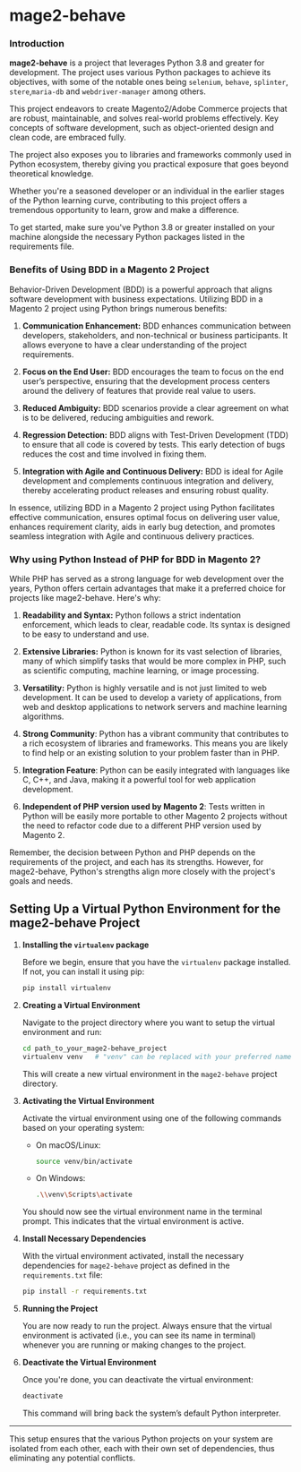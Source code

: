 # mage2-behave

### Introduction

**mage2-behave** is a project that leverages Python 3.8 and greater for development. The project uses various Python packages to achieve its objectives, with some of the notable ones being `selenium`, `behave`, `splinter`, `stere`,`maria-db` and `webdriver-manager` among others.

This project endeavors to create Magento2/Adobe Commerce projects that are robust, maintainable, and solves real-world problems effectively. Key concepts of software development, such as object-oriented design and clean code, are embraced fully.

The project also exposes you to libraries and frameworks commonly used in Python ecosystem, thereby giving you practical exposure that goes beyond theoretical knowledge.

Whether you're a seasoned developer or an individual in the earlier stages of the Python learning curve, contributing to this project offers a tremendous opportunity to learn, grow and make a difference. 

To get started, make sure you've Python 3.8 or greater installed on your machine alongside the necessary Python packages listed in the requirements file.


### Benefits of Using BDD in a Magento 2 Project

Behavior-Driven Development (BDD) is a powerful approach that aligns software development with business expectations. Utilizing BDD in a Magento 2 project using Python brings numerous benefits:

1. **Communication Enhancement:** BDD enhances communication between developers, stakeholders, and non-technical or business participants. It allows everyone to have a clear understanding of the project requirements.

2. **Focus on the End User:** BDD encourages the team to focus on the end user’s perspective, ensuring that the development process centers around the delivery of features that provide real value to users.

3. **Reduced Ambiguity:** BDD scenarios provide a clear agreement on what is to be delivered, reducing ambiguities and rework.

4. **Regression Detection:** BDD aligns with Test-Driven Development (TDD) to ensure that all code is covered by tests. This early detection of bugs reduces the cost and time involved in fixing them.

5. **Integration with Agile and Continuous Delivery:** BDD is ideal for Agile development and complements continuous integration and delivery, thereby accelerating product releases and ensuring robust quality.

In essence, utilizing BDD in a Magento 2 project using Python facilitates effective communication, ensures optimal focus on delivering user value, enhances requirement clarity, aids in early bug detection, and promotes seamless integration with Agile and continuous delivery practices.

### Why using Python Instead of PHP for BDD in Magento 2?

While PHP has served as a strong language for web development over the years, Python offers certain advantages that make it a preferred choice for projects like mage2-behave. Here's why:

1. **Readability and Syntax:** Python follows a strict indentation enforcement, which leads to clear, readable code. Its syntax is designed to be easy to understand and use.

2. **Extensive Libraries:** Python is known for its vast selection of libraries, many of which simplify tasks that would be more complex in PHP, such as scientific computing, machine learning, or image processing.

3. **Versatility:** Python is highly versatile and is not just limited to web development. It can be used to develop a variety of applications, from web and desktop applications to network servers and machine learning algorithms.

4. **Strong Community**: Python has a vibrant community that contributes to a rich ecosystem of libraries and frameworks. This means you are likely to find help or an existing solution to your problem faster than in PHP.

5. **Integration Feature**: Python can be easily integrated with languages like C, C++, and Java, making it a powerful tool for web application development.

6. **Independent of PHP version used by Magento 2**: Tests written in Python will be easily more portable to other Magento 2 projects without the need to refactor code due to a different PHP version used by Magento 2.

Remember, the decision between Python and PHP depends on the requirements of the project, and each has its strengths. However, for mage2-behave, Python's strengths align more closely with the project's goals and needs.

## Setting Up a Virtual Python Environment for the mage2-behave Project

1. **Installing the `virtualenv` package**

    Before we begin, ensure that you have the `virtualenv` package installed. If not, you can install it using pip:

    ```bash
    pip install virtualenv
    ```

2. **Creating a Virtual Environment**

    Navigate to the project directory where you want to setup the virtual environment and run:

    ```bash
    cd path_to_your_mage2-behave_project
    virtualenv venv   # "venv" can be replaced with your preferred name
    ```

    This will create a new virtual environment in the `mage2-behave` project directory.

3. **Activating the Virtual Environment**

    Activate the virtual environment using one of the following commands based on your operating system:

    - On macOS/Linux:

        ```bash
        source venv/bin/activate
        ```

    - On Windows:

        ```bash
        .\\venv\Scripts\activate
        ```

    You should now see the virtual environment name in the terminal prompt. This indicates that the virtual environment is active.

4. **Install Necessary Dependencies**

    With the virtual environment activated, install the necessary dependencies for `mage2-behave` project as defined in the `requirements.txt` file:

    ```bash
    pip install -r requirements.txt
    ```

5. **Running the Project**

    You are now ready to run the project. Always ensure that the virtual environment is activated (i.e., you can see its name in terminal) whenever you are running or making changes to the project.

6. **Deactivate the Virtual Environment**

    Once you're done, you can deactivate the virtual environment:

    ```bash
    deactivate
    ```

    This command will bring back the system’s default Python interpreter. 

---

This setup ensures that the various Python projects on your system are isolated from each other, each with their own set of dependencies, thus eliminating any potential conflicts.
